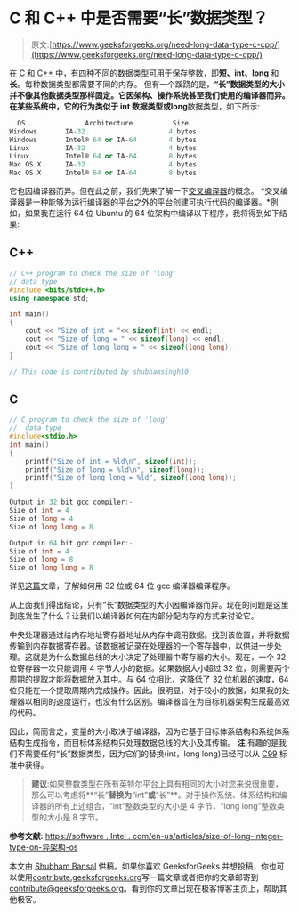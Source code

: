 # C 和 C++ 中是否需要“长”数据类型？

> 原文:[https://www.geeksforgeeks.org/need-long-data-type-c-cpp/](https://www.geeksforgeeks.org/need-long-data-type-c-cpp/)

在 [C](https://www.geeksforgeeks.org/c/) 和 [C++ ](https://www.geeksforgeeks.org/c-plus-plus/) 中，有四种不同的数据类型可用于保存整数，即**短、int、long** 和**长**。每种数据类型都需要不同的内存。
但有一个蹊跷的是，**“长”**数据类型的大小并不像其他数据类型那样固定。它因架构、操作系统甚至我们使用的编译器而异。在某些系统中，它的行为类似于 **int** 数据类型或**long**数据类型，如下所示:

```cpp
  OS               Architecture          Size
Windows       IA-32                     4 bytes
Windows       Intel® 64 or IA-64        4 bytes
Linux         IA-32                     4 bytes
Linux         Intel® 64 or IA-64        8 bytes
Mac OS X      IA-32                     4 bytes
Mac OS X      Intel® 64 or IA-64        8 bytes 

```

它也因编译器而异。但在此之前，我们先来了解一下[交叉编译器](https://en.wikipedia.org/wiki/Cross_compiler)的概念。 *交叉编译器是一种能够为运行编译器的平台之外的平台创建可执行代码的编译器。*例如，如果我在运行 64 位 Ubuntu 的 64 位架构中编译以下程序，我将得到如下结果:

## C++

```cpp
// C++ program to check the size of 'long' 
// data type 
#include <bits/stdc++.h>
using namespace std;

int main() 
{ 
    cout << "Size of int = "<< sizeof(int) << endl; 
    cout << "Size of long = " << sizeof(long) << endl; 
    cout << "Size of long long = " << sizeof(long long); 
} 

// This code is contributed by shubhamsingh10
```

## C

```cpp
// C program to check the size of 'long'
//  data type
#include<stdio.h>
int main()
{
    printf("Size of int = %ld\n", sizeof(int));
    printf("Size of long = %ld\n", sizeof(long));
    printf("Size of long long = %ld", sizeof(long long));
}
```

```cpp
Output in 32 bit gcc compiler:-
Size of int = 4
Size of long = 4
Size of long long = 8

Output in 64 bit gcc compiler:-
Size of int = 4
Size of long = 8
Size of long long = 8

```

详见[这篇](https://www.geeksforgeeks.org/compile-32-bit-program-64-bit-gcc-c-c/)文章，了解如何用 32 位或 64 位 gcc 编译器编译程序。

从上面我们得出结论，只有“长”数据类型的大小因编译器而异。现在的问题是这里到底发生了什么？让我们以编译器如何在内部分配内存的方式来讨论它。

中央处理器通过给内存地址寄存器地址从内存中调用数据。找到该位置，并将数据传输到内存数据寄存器。该数据被记录在处理器的一个寄存器中，以供进一步处理。这就是为什么数据总线的大小决定了处理器中寄存器的大小。现在，一个 32 位寄存器一次只能调用 4 字节大小的数据。如果数据大小超过 32 位，则需要两个周期的提取才能将数据放入其中。与 64 位相比，这降低了 32 位机器的速度，64 位只能在一个提取周期内完成操作。因此，很明显，对于较小的数据，如果我的处理器以相同的速度运行，也没有什么区别。编译器旨在为目标机器架构生成最高效的代码。

因此，简而言之，变量的大小取决于编译器，因为它基于目标体系结构和系统体系结构生成指令，而目标体系结构只处理数据总线的大小及其传输。
**注**:有趣的是我们不需要任何“长”数据类型，因为它们的替换(int，long long)已经可以从 [C99](https://en.wikipedia.org/wiki/C99) 标准中获得。

> **建议**:如果整数类型在所有英特尔平台上具有相同的大小对您来说很重要，那么可以考虑将**“长”**替换为**“int”**或**“长”**。对于操作系统、体系结构和编译器的所有上述组合，“int”整数类型的大小是 4 字节，“long long”整数类型的大小是 8 字节。

**参考文献:**
[https://software . Intel . com/en-us/articles/size-of-long-integer-type-on-异架构-os](https://software.intel.com/en-us/articles/size-of-long-integer-type-on-different-architecture-and-os)

本文由 [Shubham Bansal](https://www.quora.com/profile/Shubham-Bansal-209) 供稿。如果你喜欢 GeeksforGeeks 并想投稿，你也可以使用[contribute.geeksforgeeks.org](http://www.contribute.geeksforgeeks.org)写一篇文章或者把你的文章邮寄到 contribute@geeksforgeeks.org。看到你的文章出现在极客博客主页上，帮助其他极客。